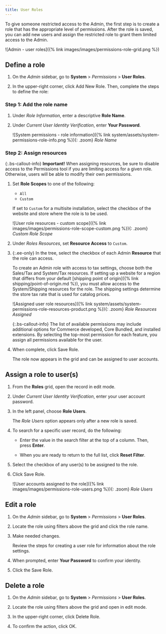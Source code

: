 ```yaml
---
title: User Roles
---
```


To give someone restricted access to the Admin, the first step is to create a role that has the appropriate level of permissions. After the role is saved, you can add new users and assign the restricted role to grant them limited access to the Admin.

![Admin - user roles]({% link images/images/permissions-role-grid.png %})

## Define a role

1. On the _Admin_ sidebar, go to **System** > _Permissions_ > **User Roles**.

1. In the upper-right corner, click <span class="btn">Add New Role</span>. Then, complete the steps to define the role:

### Step 1: Add the role name

1. Under _Role Information_, enter a descriptive **Role Name**.

1. Under _Current User Identity Verification_, enter **Your Password**.

    ![System permissions - role information]({% link system/assets/system-permissions-role-info.png %}){: .zoom}
    _Role Name_

### Step 2: Assign resources

{:.bs-callout-info}
**Important!** When assigning resources, be sure to disable access to the Permissions tool if you are limiting access for a given role. Otherwise, users will be able to modify their own permissions.

1. Set **Role Scopes** to one of the following:

    - `All`
    - `Custom`

   <span class="ee-only"></span>If set to `Custom` for a multisite installation, select the checkbox of the website and store where the role is to be used.

    ![User role resources - custom scope]({% link images/images/permissions-role-scope-custom.png %}){: .zoom}
    _Custom Role Scope_

1. Under _Roles Resources_, set **Resource Access** to `Custom`.

1. {:.ee-only} In the tree, select the checkbox of each Admin **Resource** that the role can access.

    To create an Admin role with access to tax settings, choose both the Sales/Tax and System/Tax resources. If setting up a website for a region that differs from your default [shipping point of origin]({% link shipping/point-of-origin.md %}), you must allow access to the System/Shipping resources for the role. The shipping settings determine the store tax rate that is used for catalog prices.

    ![Assigned user role resources]({% link system/assets/system-permissions-role-resources-product.png %}){: .zoom}
    _Role Resources Assigned_

    {:.bs-callout-info}
    The list of available permissions may include additional options for Commerce developed, Core Bundled, and installed extensions. By selecting the top-most permission for each feature, you assign all permissions available for the user.

1. When complete, click <span class="btn">Save Role</span>.

    The role now appears in the grid and can be assigned to user accounts.

## Assign a role to user(s)

1. From the **Roles** grid, open the record in edit mode.

1. Under _Current User Identity Verification_, enter your user account password.

1. In the left panel, choose **Role Users**.

    The _Role Users_ option appears only after a new role is saved.

1. To search for a specific user record, do the following:

    - Enter the value in the search filter at the top of a column. Then, press **Enter**.

    - When you are ready to return to the full list, click **Reset Filter**.

1. Select the checkbox of any user(s) to be assigned to the role.

1. Click <span class="btn">Save Role</span>.

    ![User accounts assigned to the role]({% link images/images/permissions-role-users.png %}){: .zoom}
    _Role Users_

## Edit a role

1. On the _Admin_ sidebar, go to **System** > _Permissions_ > **User Roles**.

1. Locate the role using filters above the grid and click the role name.

1. Make needed changes.

   Review the steps for creating a user role for information about the role settings.

1. When prompted, enter **Your Password** to confirm your identity.

1. Click the <span class="btn">Save Role</span>.

## Delete a role

1. On the _Admin_ sidebar, go to **System** > _Permissions_ > **User Roles**.

1. Locate the role using filters above the grid and open in edit mode.

1. In the upper-right corner, click <span class="btn">Delete Role</span>.

1. To confirm the action, click <span class="btn">OK</span>.

